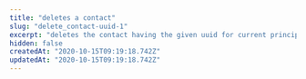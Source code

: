 ```yaml
---
title: "deletes a contact"
slug: "delete_contact-uuid-1"
excerpt: "deletes the contact having the given uuid for current principal"
hidden: false
createdAt: "2020-10-15T09:19:18.742Z"
updatedAt: "2020-10-15T09:19:18.742Z"
---
```

